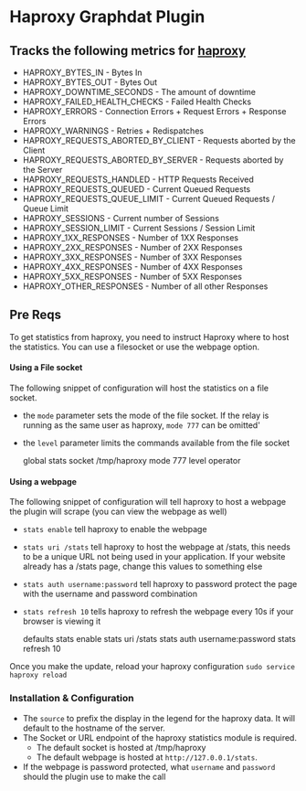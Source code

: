 # Haproxy Graphdat Plugin

## Tracks the following metrics for [haproxy](http://haproxy.1wt.eu)

* HAPROXY_BYTES_IN - Bytes In
* HAPROXY_BYTES_OUT - Bytes Out
* HAPROXY_DOWNTIME_SECONDS - The amount of downtime
* HAPROXY_FAILED_HEALTH_CHECKS - Failed Health Checks
* HAPROXY_ERRORS - Connection Errors + Request Errors + Response Errors
* HAPROXY_WARNINGS - Retries + Redispatches
* HAPROXY_REQUESTS_ABORTED_BY_CLIENT - Requests aborted by the Client
* HAPROXY_REQUESTS_ABORTED_BY_SERVER - Requests aborted by the Server
* HAPROXY_REQUESTS_HANDLED - HTTP Requests Received
* HAPROXY_REQUESTS_QUEUED - Current Queued Requests
* HAPROXY_REQUESTS_QUEUE_LIMIT - Current Queued Requests / Queue Limit
* HAPROXY_SESSIONS - Current number of Sessions
* HAPROXY_SESSION_LIMIT - Current Sessions / Session Limit
* HAPROXY_1XX_RESPONSES - Number of 1XX Responses
* HAPROXY_2XX_RESPONSES - Number of 2XX Responses
* HAPROXY_3XX_RESPONSES - Number of 3XX Responses
* HAPROXY_4XX_RESPONSES - Number of 4XX Responses
* HAPROXY_5XX_RESPONSES - Number of 5XX Responses
* HAPROXY_OTHER_RESPONSES - Number of all other Responses

## Pre Reqs

To get statistics from haproxy, you need to instruct Haproxy where to host the statistics.  You can use a filesocket or use the webpage option.

#### Using a File socket
The following snippet of configuration will host the statistics on a file socket.
* the `mode` parameter sets the mode of the file socket.  If the relay is running as the same user as haproxy, `mode 777` can be omitted'
* the `level` parameter limits the commands available from the file socket

    global
        stats socket /tmp/haproxy mode 777 level operator

#### Using a webpage
The following snippet of configuration will tell haproxy to host a webpage the plugin will scrape (you can view the webpage as well)
* `stats enable` tell haproxy to enable the webpage
* `stats uri /stats` tell haproxy to host the webpage at /stats, this needs to be a unique URL not being used in your application.  If your website already has a /stats page, change this values to something else
* `stats auth username:password` tell haproxy to password protect the page with the username and password combination
* `stats refresh 10` tells haproxy to refresh the webpage every 10s if your browser is viewing it

    defaults
        stats enable
        stats uri /stats
        stats auth username:password
        stats refresh 10

Once you make the update, reload your haproxy configuration
	`sudo service haproxy reload`

### Installation & Configuration

* The `source` to prefix the display in the legend for the haproxy data.  It will default to the hostname of the server.
* The Socket or URL endpoint of the haproxy statistics module is required.
  * The default socket is hosted at /tmp/haproxy
  * The default webpage is hosted at `http://127.0.0.1/stats`.
* If the webpage is password protected, what `username` and `password` should the plugin use to make the call
